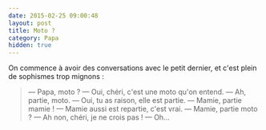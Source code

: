 ```yaml
---
date: 2015-02-25 09:00:48
layout: post
title: Moto ?
category: Papa
hidden: true
---
```


On commence à avoir des conversations avec le petit dernier, et c'est plein de sophismes trop mignons :

> —  Papa, moto ?
> —  Oui, chéri, c'est une moto qu'on entend.
> —  Ah, partie, moto.
> —  Oui, tu as raison, elle est partie.
> —  Mamie, partie mamie !
> —  Mamie aussi est repartie, c'est vrai.
> —  Mamie, partie moto ?
> —  Ah non, chéri, je ne crois pas !
> —  Oh...

